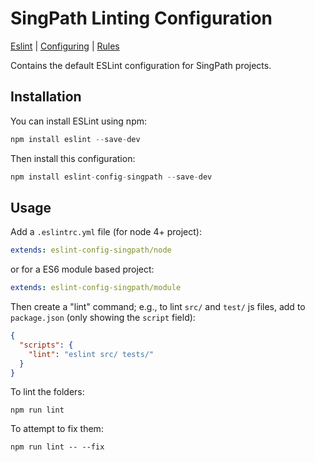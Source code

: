 # SingPath Linting Configuration

[Eslint](http://eslint.org)
| [Configuring](http://eslint.org/docs/user-guide/configuring)
| [Rules](http://eslint.org/docs/rules/)

Contains the default ESLint configuration for SingPath projects.


## Installation

You can install ESLint using npm:
```js
npm install eslint --save-dev
```

Then install this configuration:
```js
npm install eslint-config-singpath --save-dev
```


## Usage

Add a `.eslintrc.yml` file (for node 4+ project):
```yaml
extends: eslint-config-singpath/node
```

or for a ES6 module based project:
```yaml
extends: eslint-config-singpath/module
```

Then create a "lint" command; e.g., to lint `src/` and `test/` js files, add to
`package.json` (only showing the `script` field):
```json
{
  "scripts": {
    "lint": "eslint src/ tests/"
  }
}
```

To lint the folders:
```
npm run lint
```

To attempt to fix them:
```
npm run lint -- --fix
```
